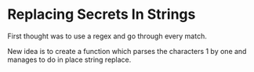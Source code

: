 # Replacing Secrets In Strings

First thought was to use a regex and go through every match.

New idea is to create a function which parses the characters 1 by one and manages to do in place string replace.
